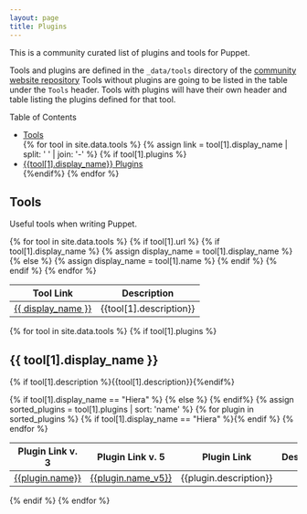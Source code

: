 ```yaml
---
layout: page
title: Plugins
---
```


This is a community curated list of plugins and tools for Puppet.

Tools and plugins are defined in the `_data/tools` directory of the [community
website repository](https://github.com/voxpupuli/voxpupuli.github.io)
Tools without plugins are going to be listed in the table under the `Tools`
header. Tools with plugins will have their own header and table listing the
plugins defined for that tool.

<div class="card">
  <div class="card-header panel-heading bg-primary text-white">Table of Contents</div>
  <div class="panel-body">
    <ul class="list-group">
    <li class="list-group-item"><a href="#tools">Tools</a></li>
{% for tool in site.data.tools %}
  {% assign link = tool[1].display_name | split: ' ' | join: '-' %}
  {% if tool[1].plugins %}<li class="list-group-item"><a href="#{{link | downcase}}">{{tool[1].display_name}} Plugins</a></li>{%endif%}
{% endfor %}
  </ul>
  </div>
</div>

## Tools
Useful tools when writing Puppet.

<table class="table">
  <thead>
  <tr>
    <th>Tool Link</th>
    <th>Description</th>
  </tr>
  </thead>
  <tbody>
  {% for tool in site.data.tools %}
  {% if tool[1].url %}
  <tr>
    {% if tool[1].display_name %}
    {% assign display_name = tool[1].display_name %}
    {% else %}
    {% assign display_name = tool[1].name %}
    {% endif %}
    <td><a href="{{tool[1].url}}">{{ display_name }}</a></td>
    <td>{{tool[1].description}}</td>
  </tr>
  {% endif %}
  {% endfor %}
  </tbody>
</table>

{% for tool in site.data.tools %}
{% if tool[1].plugins %}
## {{ tool[1].display_name }}
{% if tool[1].description %}{{tool[1].description}}{%endif%}
<table class="table">
  <thead>
  <tr>
    {% if tool[1].display_name == "Hiera" %}
    <th>Plugin Link v. 3</th>
    <th>Plugin Link v. 5</th>
    {% else %}
    <th>Plugin Link</th>
    {% endif%}
    <th>Description</th>
  </tr>
  </thead>
  <tbody>
  {% assign sorted_plugins = tool[1].plugins | sort: 'name' %}
  {% for plugin in sorted_plugins %}
  <tr>
    <td><a href="{{plugin.url}}">{{plugin.name}}</a></td>
    {% if tool[1].display_name == "Hiera" %}<td><a href="{{plugin.url_v5}}">{{plugin.name_v5}}</a></td>{% endif %}
    <td>{{plugin.description}}</td>
  </tr>
  {% endfor %}
  </tbody>
</table>
{% endif %}
{% endfor %}
